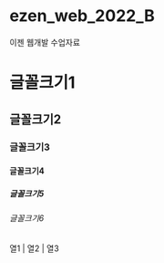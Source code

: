 # ezen_web_2022_B
이젠 웹개발 수업자료

# 글꼴크기1
## 글꼴크기2
### 글꼴크기3
#### 글꼴크기4
##### 글꼴크기5
###### 글꼴크기6


열1 | 열2 | 열3 

